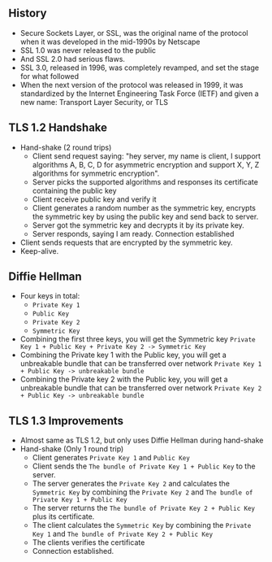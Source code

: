 ## History

- Secure Sockets Layer, or SSL, was the original name of the protocol when it was developed in the mid-1990s by Netscape
- SSL 1.0 was never released to the public
- And SSL 2.0 had serious flaws. 
- SSL 3.0, released in 1996, was completely revamped, and set the stage for what followed
- When the next version of the protocol was released in 1999, it was standardized by the Internet Engineering Task Force (IETF) and given a new name: Transport Layer Security, or TLS

## TLS 1.2 Handshake

- Hand-shake (2 round trips)
  - Client send request saying: "hey server, my name is client, I support algorithms A, B, C, D for asymmetric encryption and support X, Y, Z algorithms for symmetric encryption".
  - Server picks the supported algorithms and responses its certificate containing the public key
  - Client receive public key and verify it
  - Client generates a random number as the symmetric key, encrypts the symmetric key by using the public key and send back to server.
  - Server got the symmetric key and decrypts it by its private key.
  - Server responds, saying I am ready. Connection established
- Client sends requests that are encrypted by the symmetric key.
- Keep-alive.

## Diffie Hellman

- Four keys in total:
  - `Private Key 1`
  - `Public Key`
  - `Private Key 2`
  - `Symmetric Key`
- Combining the first three keys, you will get the Symmetric key
  `Private Key 1 + Public Key + Private Key 2 -> Symmetric Key`
- Combining the Private key 1 with the Public key, you will get a unbreakable bundle that can be transferred over network
  `Private Key 1 + Public Key -> unbreakable bundle`
- Combining the Private key 2 with the Public key, you will get a unbreakable bundle that can be transferred over network
  `Private Key 2 + Public Key -> unbreakable bundle`

## TLS 1.3 Improvements

- Almost same as TLS 1.2, but only uses Diffie Hellman during hand-shake
- Hand-shake (Only 1 round trip)
  - Client generates `Private Key 1` and `Public Key`
  - Client sends the `The bundle of Private Key 1 + Public Key` to the server.
  - The server generates the `Private Key 2` and calculates the `Symmetric Key` by combining the `Private Key 2` and `The bundle of Private Key 1 + Public Key` 
  - The server returns the `The bundle of Private Key 2 + Public Key` plus its certificate.
  - The client calculates the `Symmetric Key` by combining the `Private Key 1` and `The bundle of Private Key 2 + Public Key`
  - The clients verifies the certificate
  - Connection established.
